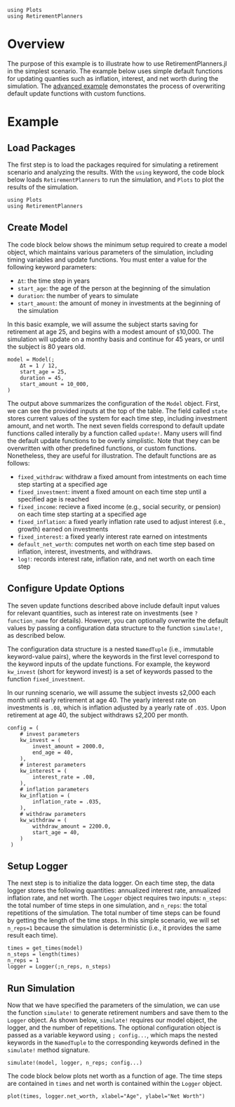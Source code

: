 ```@setup basic
using Plots
using RetirementPlanners
```
# Overview

The purpose of this example is to illustrate how to use RetirementPlanners.jl in the simplest scenario. The example below uses simple default functions for updating quanties such as inflation, interest, and net worth during the simulation. The [advanced example](advanced_example.md) demonstates the process of overwriting default update functions with custom functions. 

# Example 

## Load Packages

The first step is to load the packages required for simulating a retirement scenario and analyzing the results. With the `using` keyword, the code block below loads `RetirementPlanners` to run the simulation, and `Plots` to plot the results of the simulation. 

```@example basic 
using Plots
using RetirementPlanners
```

## Create Model

The code block below shows the minimum setup required to create a model object, which maintains various parameters of the simulation, including timing variables and update functions. You must enter a value for the following keyword parameters:

- `Δt`: the time step in years 
- `start_age`: the age of the person at the beginning of the simulation
- `duration`: the number of years to simulate
- `start_amount`: the amount of money in investments at the beginning of the simulation

In this basic example, we will assume the subject starts saving for retirement at age 25, and begins with a modest amount of `$`10,000. The simulation will update on a monthy basis and continue for 45 years, or until the subject is 80 years old. 

```@example basic 
model = Model(;
    Δt = 1 / 12,
    start_age = 25,
    duration = 45,
    start_amount = 10_000,
)
```

The output above summarizes the configuration of the `Model` object. First, we can see the provided inputs at the top of the table. The field called `state` stores current values of the system for each time step, including investment amount, and net worth. The next seven fields correspond to default update functions called interally by a function called `update!`. Many users will find the default update functions to be overly simplistic. Note that they can be overwritten with other predefined functions, or custom functions. Nonetheless, they are useful for illustration. The default functions are as follows:

- `fixed_withdraw`: withdraw a fixed amount from intestments on each time step starting at a specified age
- `fixed_investment`: invent a fixed amount on each time step until a specified age is reached
- `fixed_income`: recieve a fixed income (e.g., social security, or pension) on each time step starting at a specified age
- `fixed_inflation`: a fixed yearly inflation rate used to adjust interest (i.e., growth) earned on investments
- `fixed_interest`: a fixed yearly interest rate earned on intestments 
- `default_net_worth`: computes net worth on each time step based on inflation, interest, investments, and withdraws. 
- `log!`: records interest rate, inflation rate, and net worth on each time step


## Configure Update Options

The seven update functions described above include default input values for relevant quantities, such as interest rate on investments (see `? function_name` for details). However, you can optionally overwrite the default values by passing a configuration data structure to the function `simulate!`, as described below. 

The configuration data structure is a nested `NamedTuple` (i.e., immutable keyword-value pairs), where the keywords in the first level correspond to the keyword inputs of the update functions. For example, the keyword `kw_invest` (short for keyword invest) is a set of keywords passed to the function `fixed_investment`.

In our running scenario, we will assume the subject invests `$`2,000 each month until early retirement at age 40. The yearly interest rate on investments is `.08`, which is inflation adjusted by a yearly rate of `.035`. Upon retirement at age 40, the subject withdraws `$`2,200 per month.  

```@example basic 
config = (
    # invest parameters
    kw_invest = (
        invest_amount = 2000.0,
        end_age = 40,
    ),
    # interest parameters
    kw_interest = (
        interest_rate = .08,
    ),
    # inflation parameters
    kw_inflation = (
        inflation_rate = .035,
    ),
    # withdraw parameters 
    kw_withdraw = (
        withdraw_amount = 2200.0,
        start_age = 40,
    )
 )
```
## Setup Logger

The next step is to initialize the data logger. On each time step, the data logger stores the following quantities: annualized interest rate, annualized inflation rate, and net worth. The `Logger` object requires two inputs: `n_steps`: the total number of time steps in one simulation, and `n_reps`: the total repetitions of the simulation. The total number of time steps can be found by getting the length of the time steps. In this simple scenario, we will set `n_reps=1` because the simulation is deterministic (i.e., it provides the same result each time). 

```@example basic 
times = get_times(model)
n_steps = length(times)
n_reps = 1
logger = Logger(;n_reps, n_steps)
```

## Run Simulation

Now that we have specified the parameters of the simulation, we can use the function `simulate!` to generate retirement numbers and save them to the `Logger` object. As shown below, `simulate!` requires our model object, the logger, and the number of repetitions. The optional configuration object is passed as a variable keyword using `; config...`, which maps the nested keywords in the `NamedTuple` to the corresponding keywords defined in the `simulate!` method signature. 

```@example basic
simulate!(model, logger, n_reps; config...)
```

The code block below plots net worth as a function of age. The time steps are contained in `times` and net worth is contained within the `Logger` object. 

```@example basic 
plot(times, logger.net_worth, xlabel="Age", ylabel="Net Worth")
```